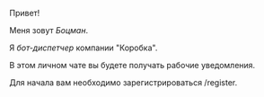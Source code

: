 Привет!

Меня зовут *Боцман*.

Я *бот-диспетчер* компании "Коробка".

В этом личном чате вы будете получать рабочие уведомления.

Для начала вам необходимо зарегистрироваться /register.
